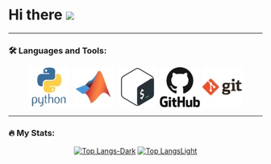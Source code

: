 <h1>
  Hi there
  <img src="https://media.giphy.com/media/hvRJCLFzcasrR4ia7z/giphy.gif" width="30px"/>
</h1>

---

### :hammer_and_wrench: Languages and Tools:

<div align="center">   
  <img src="./img/originals/python-original-wordmark.svg" title="Python" alt="Python" width="80" height="80"/>&nbsp;
  <img src="./img/originals/matlab-original.svg" title="MATLAB" alt="MATLAB" width="80" height="80"/>&nbsp;
  <picture>
    <source media="(prefers-color-scheme: dark)" srcset="./img/bash-original-filled.svg">
    <img src="./img/originals/bash-original.svg" title="bash" alt="bash" width="80" height="80"/>
  </picture>
  <picture>
    <source media="(prefers-color-scheme: dark)" srcset="./img/github-original-wordmark-white.svg">
    <img src="./img/originals/github-original-wordmark.svg" title="GitHub" **alt="GitHub" width="80" height="80"/>
  </picture>
  <picture>
    <source media="(prefers-color-scheme: dark)" srcset="./img/git-original-wordmark-white.svg">
    <img src="./img/originals/git-original-wordmark.svg" title="Git" **alt="Git" width="80" height="80"/>
  </picture>
</div>


<!--
  <img src="./img/originals/vscode-original-wordmark.svg" title="VSCode" **alt="VSCode" width="80" height="80"/>&nbsp;
-->

---

### :fire: My Stats:

<!--
[![Top Langs](https://github-readme-stats-six-delta-37.vercel.app/api/top-langs/?username=jbreffle&exclude_repo=github-readme-stats,NNDL-Nielsen,ubuntu-setup&layout=compact&theme=vision-friendly-dark&langs_count=6)](https://github.com/jbreffle/github-readme-stats)
-->


<div align="center">
  
  [![Top Langs-Dark](https://github-readme-stats-six-delta-37.vercel.app/api/top-langs/?username=jbreffle&exclude_repo=NNDL-Nielsen,ubuntu-setup&layout=compact&langs_count=6&theme=default#gh-light-mode-only)](https://github.com/jbreffle/github-readme-stats#gh-light-mode-only)
    [![Top LangsLight](https://github-readme-stats-six-delta-37.vercel.app/api/top-langs/?username=jbreffle&exclude_repo=NNDL-Nielsen,ubuntu-setup&layout=compact&langs_count=6&theme=dark#gh-dark-mode-only)](https://github.com/jbreffle/github-readme-stats#gh-dark-mode-only)
    
</div>

<!--
Two alternative ways of showing top langs, that allow size control
<a href="https://git.io/streak-stats"> <img src="https://github-readme-stats-six-delta-37.vercel.app/api/top-langs/?username=jbreffle&layout=compact&langs_count=6" width="520" height="200"/></a>
OR
<div  align="center">
  <picture>
    <source media="(prefers-color-scheme: dark)" srcset="https://github-readme-stats-six-delta-37.vercel.app/api/top-langs/?username=jbreffle&exclude_repo=NNDL-Nielsen,ubuntu-setup&layout=compact&langs_count=6&theme=dark#gh-dark-mode-only">
    <img src="https://github-readme-stats-six-delta-37.vercel.app/api/top-langs/?username=jbreffle&exclude_repo=NNDL-Nielsen,ubuntu-setup&layout=compact&langs_count=6&theme=dark#gh-dark-mode-only" title="" **alt="" width="520" height="200"/>
  </picture>
</div>
-->


<!--
Original addtion of stats
[![GitHub Streak](http://github-readme-streak-stats.herokuapp.com?user=jbreffle&theme=vision-friendly-dark)](https://git.io/streak-stats)
-->
<!--
Addition of stats using markdown syntax
[![GitHub Streak-Light](http://github-readme-streak-stats.herokuapp.com?user=jbreffle&theme=default#gh-light-mode-only)](https://git.io/streak-stats#gh-light-mode-only)
[![GitHub Streak-Dark](http://github-readme-streak-stats.herokuapp.com?user=jbreffle&theme=dark#gh-dark-mode-only)](https://git.io/streak-stats#gh-dark-mode-only)
-->

<div align="center">
  <picture>
    <source media="(prefers-color-scheme: dark)" srcset="http://github-readme-streak-stats.herokuapp.com?user=jbreffle&theme=dark">
    <img src="http://github-readme-streak-stats.herokuapp.com?user=jbreffle&theme=default" title="" **alt="" width="" height=""/>
  </picture>
</div>


<!---
Allows pinning more than 6 repos
This link pins the repo "repo=github-readme-stats"
[![Readme Card](https://github-readme-stats-six-delta-37.vercel.app/api/pin/?username=jbreffle&repo=github-readme-stats)](https://github.com/jbreffle/github-readme-stats)
-->



<!--
See https://github.com/vEnhance/vEnhance for an example profile README.md
See https://www.sitepoint.com/github-profile-readme/ for suggestions pasted below

Add a gif: 
<div id="header" align="center">
  <img src="https://media.giphy.com/media/nx0MDnbVyyTgk/giphy.gif" width="500"/>
</div>
<div id="header" align="center">
  <img src="https://media.giphy.com/media/l41lJ8ywG1ncm9FXW/giphy.gif" width="500"/>
</div>

Add social network badges:
<div id="badges">
  <a href="your-linkedin-URL">
    <img src="https://img.shields.io/badge/LinkedIn-blue?style=for-the-badge&logo=linkedin&logoColor=white" alt="LinkedIn Badge"/>
  </a>
  <a href="your-youtube-URL">
    <img src="https://img.shields.io/badge/YouTube-red?style=for-the-badge&logo=youtube&logoColor=white" alt="Youtube Badge"/>
  </a>
  <a href="your-twitter-URL">
    <img src="https://img.shields.io/badge/Twitter-blue?style=for-the-badge&logo=twitter&logoColor=white" alt="Twitter Badge"/>
  </a>
</div>

Page view counter:
<img src="https://komarev.com/ghpvc/?username=jbreffle&style=flat-square&color=blue" alt=""/>

Add banner GIF
<div align="center">
  <img src="https://media.giphy.com/media/dWesBcTLavkZuG35MI/giphy.gif" width="600" height="300"/>
</div>

An about me section, to add to top:
"
---

### :man_technologist: About Me :

I am ...

- :telescope: I’m working as ...

- :zap: In my free time, I ...

- :mailbox:How to reach me: [![Linkedin Badge](https://img.shields.io/badge/-kakbar-blue?style=flat&logo=Linkedin&logoColor=white)](your-linkedin-url)
"

Alternative stats figure:
![jbreffle's GitHub stats](https://github-readme-stats.vercel.app/api?username=jbreffle&count_private=true&show_icons=true&theme=vision-friendly-dark)
![jbreffle's GitHub stats](https://github-readme-stats-six-delta-37.vercel.app/api?username=jbreffle&count_private=true&show_icons=true&theme=vision-friendly-dark)

-->
